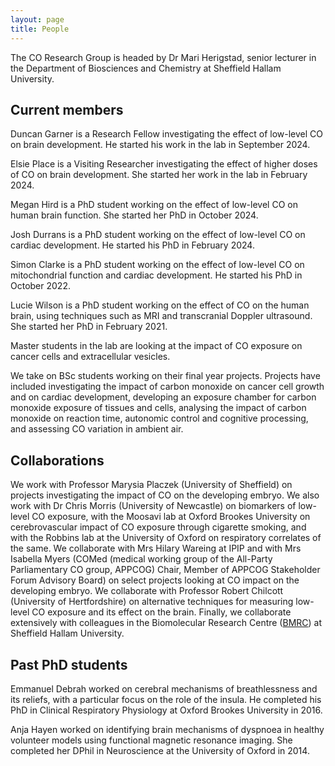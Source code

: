 ```yaml
---
layout: page
title: People
---
```

The CO Research Group is headed by Dr Mari Herigstad, senior lecturer in the Department of Biosciences and Chemistry at Sheffield Hallam University. 

## Current members
Duncan Garner is a Research Fellow investigating the effect of low-level CO on brain development. He started his work in the lab in September 2024.

Elsie Place is a Visiting Researcher investigating the effect of higher doses of CO on brain development. She started her work in the lab in February 2024.

Megan Hird is a PhD student working on the effect of low-level CO on human brain function. She started her PhD in October 2024.

Josh Durrans is a PhD student working on the effect of low-level CO on cardiac development. He started his PhD in February 2024.

Simon Clarke is a PhD student working on the effect of low-level CO on mitochondrial function and cardiac development. He started his PhD in October 2022.

Lucie Wilson is a PhD student working on the effect of CO on the human brain, using techniques such as MRI and transcranial Doppler ultrasound. She started her PhD in February 2021. 

Master students in the lab are looking at the impact of CO exposure on cancer cells and extracellular vesicles. 

We take on BSc students working on their final year projects. Projects have included investigating the impact of carbon monoxide on cancer cell growth and on cardiac development, developing an exposure chamber for carbon monoxide exposure of tissues and cells, analysing the impact of carbon monoxide on reaction time, autonomic control and cognitive processing, and assessing CO variation in ambient air.

## Collaborations
We work with Professor Marysia Placzek (University of Sheffield) on projects investigating the impact of CO on the developing embryo. We also work with Dr Chris Morris (University of Newcastle) on biomarkers of low-level CO exposure, with the Moosavi lab at Oxford Brookes University on cerebrovascular impact of CO exposure through cigarette smoking, and with the Robbins lab at the University of Oxford on respiratory correlates of the same. We collaborate with Mrs Hilary Wareing at IPIP and with Mrs Isabella Myers (COMed (medical working group of the All-Party Parliamentary CO group, APPCOG) Chair, Member of APPCOG Stakeholder Forum Advisory Board) on select projects looking at CO impact on the developing embryo. We collaborate with Professor Robert Chilcott (University of Hertfordshire) on alternative techniques for measuring low-level CO exposure and its effect on the brain. Finally, we collaborate extensively with colleagues in the Biomolecular Research Centre (<a href="https://www.shu.ac.uk/research/specialisms/biomolecular-sciences-research-centre">BMRC</a>) at Sheffield Hallam University.

## Past PhD students
Emmanuel Debrah worked on cerebral mechanisms of breathlessness and its reliefs, with a particular focus on the role of the insula. He completed his PhD in Clinical Respiratory Physiology at Oxford Brookes University in 2016.

Anja Hayen worked on identifying brain mechanisms of dyspnoea in healthy volunteer models using functional magnetic resonance imaging. She completed her DPhil in Neuroscience at the University of Oxford in 2014.  

